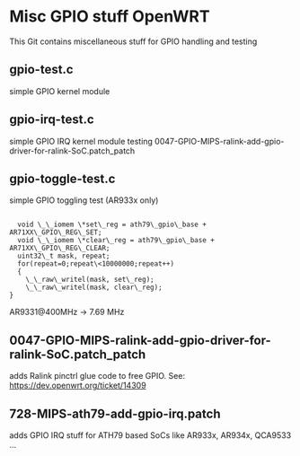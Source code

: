 Misc GPIO stuff OpenWRT
=======================
This Git contains miscellaneous stuff for GPIO handling and testing

gpio-test.c
-----------
simple GPIO kernel module

gpio-irq-test.c
---------------
simple GPIO IRQ kernel module testing 0047-GPIO-MIPS-ralink-add-gpio-driver-for-ralink-SoC.patch\_patch

gpio-toggle-test.c
------------------
simple GPIO toggling test (AR933x only)

<pre><code>
  void \_\_iomem \*set\_reg = ath79\_gpio\_base + AR71XX\_GPIO\_REG\_SET;
  void \_\_iomem \*clear\_reg = ath79\_gpio\_base + AR71XX\_GPIO\_REG\_CLEAR;
  uint32\_t mask, repeat;
  for(repeat=0;repeat\<10000000;repeat++)
  {
    \_\_raw\_writel(mask, set\_reg);
    \_\_raw\_writel(mask, clear\_reg);
}
</pre></code>
AR9331@400MHz -> 7.69 MHz


0047-GPIO-MIPS-ralink-add-gpio-driver-for-ralink-SoC.patch\_patch
-----------------------------------------------------------------
adds Ralink pinctrl glue code to free GPIO. See: https://dev.openwrt.org/ticket/14309


728-MIPS-ath79-add-gpio-irq.patch
---------------------------------
adds GPIO IRQ stuff for ATH79 based SoCs like AR933x, AR934x, QCA9533 ...

